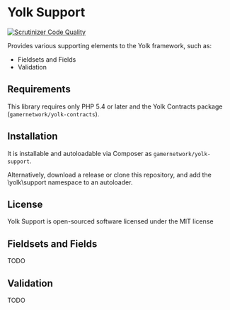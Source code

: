 
# Yolk Support

[![Scrutinizer Code Quality](https://scrutinizer-ci.com/g/gamernetwork/yolk-support/badges/quality-score.png?b=master)](https://scrutinizer-ci.com/g/gamernetwork/yolk-support/?branch=master)

Provides various supporting elements to the Yolk framework, such as:
* Fieldsets and Fields
* Validation

## Requirements

This library requires only PHP 5.4 or later and the Yolk Contracts package (```gamernetwork/yolk-contracts```).

## Installation

It is installable and autoloadable via Composer as ```gamernetwork/yolk-support```.

Alternatively, download a release or clone this repository, and add the \yolk\support namespace to an autoloader.

## License

Yolk Support is open-sourced software licensed under the MIT license

## Fieldsets and Fields

TODO

## Validation

TODO